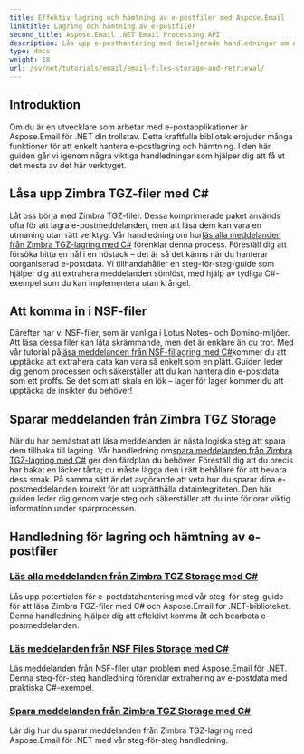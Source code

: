 ```yaml
---
title: Effektiv lagring och hämtning av e-postfiler med Aspose.Email
linktitle: Lagring och hämtning av e-postfiler
second_title: Aspose.Email .NET Email Processing API
description: Lås upp e-posthantering med detaljerade handledningar om Aspose.Email för .NET, som täcker Zimbra TGZ- och NSF-filhantering i C#.
type: docs
weight: 18
url: /sv/net/tutorials/email/email-files-storage-and-retrieval/
---
```

## Introduktion

Om du är en utvecklare som arbetar med e-postapplikationer är Aspose.Email för .NET din trollstav. Detta kraftfulla bibliotek erbjuder många funktioner för att enkelt hantera e-postlagring och hämtning. I den här guiden går vi igenom några viktiga handledningar som hjälper dig att få ut det mesta av det här verktyget.

## Låsa upp Zimbra TGZ-filer med C#
Låt oss börja med Zimbra TGZ-filer. Dessa komprimerade paket används ofta för att lagra e-postmeddelanden, men att läsa dem kan vara en utmaning utan rätt verktyg. Vår handledning om hur[läs alla meddelanden från Zimbra TGZ-lagring med C#](./read-all-messages-from-zimbra-tgz-storage/) förenklar denna process. Föreställ dig att försöka hitta en nål i en höstack – det är så det känns när du hanterar oorganiserad e-postdata. Vi tillhandahåller en steg-för-steg-guide som hjälper dig att extrahera meddelanden sömlöst, med hjälp av tydliga C#-exempel som du kan implementera utan krångel. 

## Att komma in i NSF-filer
 Därefter har vi NSF-filer, som är vanliga i Lotus Notes- och Domino-miljöer. Att läsa dessa filer kan låta skrämmande, men det är enklare än du tror. Med vår tutorial på[läsa meddelanden från NSF-fillagring med C#](./read-messages-from-nsf-files-storage/)kommer du att upptäcka att extrahera data kan vara så enkelt som en plätt. Guiden leder dig genom processen och säkerställer att du kan hantera din e-postdata som ett proffs. Se det som att skala en lök – lager för lager kommer du att upptäcka de insikter du behöver!

## Sparar meddelanden från Zimbra TGZ Storage
 När du har bemästrat att läsa meddelanden är nästa logiska steg att spara dem tillbaka till lagring. Vår handledning om[spara meddelanden från Zimbra TGZ-lagring med C#](./save-messages-from-zimbra-tgz-storage/) ger den färdplan du behöver. Föreställ dig att du precis har bakat en läcker tårta; du måste lägga den i rätt behållare för att bevara dess smak. På samma sätt är det avgörande att veta hur du sparar dina e-postmeddelanden korrekt för att upprätthålla dataintegriteten. Den här guiden leder dig genom varje steg och säkerställer att du inte förlorar viktig information under sparprocessen.

## Handledning för lagring och hämtning av e-postfiler
### [Läs alla meddelanden från Zimbra TGZ Storage med C#](./read-all-messages-from-zimbra-tgz-storage/)
Lås upp potentialen för e-postdatahantering med vår steg-för-steg-guide för att läsa Zimbra TGZ-filer med C# och Aspose.Email for .NET-biblioteket. Denna handledning hjälper dig att effektivt komma åt och bearbeta e-postmeddelanden.
### [Läs meddelanden från NSF Files Storage med C#](./read-messages-from-nsf-files-storage/)
Läs meddelanden från NSF-filer utan problem med Aspose.Email för .NET. Denna steg-för-steg handledning förenklar extrahering av e-postdata med praktiska C#-exempel.
### [Spara meddelanden från Zimbra TGZ Storage med C#](./save-messages-from-zimbra-tgz-storage/)
Lär dig hur du sparar meddelanden från Zimbra TGZ-lagring med Aspose.Email för .NET med vår steg-för-steg handledning.